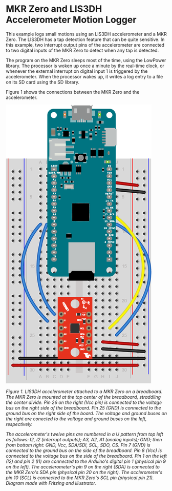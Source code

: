 # MKR Zero and LIS3DH Accelerometer Motion Logger

This example logs small motions using an LIS3DH accelerometer and a MKR Zero. The LIS3DH has a tap detection feature that can be quite sensitive. In this example, two interrupt output pins of the accelerometer are connected to two digital inputs of the MKR Zero to detect when any tap is detected.

The program on the MKR Zero sleeps most of the time, using the LowPower library. The processor is woken up once a minute by the real-time clock, or whenever the external interrupt on digital input 1 is triggered by the accelerometer. When the processor wakes up, it writes a log entry to a file on its SD card using the SD library.

Figure 1 shows the connections between the MKR Zero and the accelerometer.

![Figure 1. LIS3DH accelerometer attached to a MKR Zero](MKR_LIS3DH_bb.png)

_Figure 1. LIS3DH accelerometer attached to a MKR Zero on a breadboard. The MKR Zero is mounted at the top center of the breadboard, straddling the center divide. Pin 26 on the right (Vcc pin) is connected to the voltage bus on the right side of the breadboard. Pin 25 (GND) is connected to the ground bus on the right side of the board. The voltage and ground buses on the right are conected to the voltage and ground buses on the left, respectively._  

_The accelerometer's twelve pins are numbered in a U pattern from top left as follows:  I2, I2 (interrupt outputs); A3, A2, A1 (analog inputs); GND; then from bottom right: GND, Vcc, SDA/SDI, SCL, SDO, CS. Pin 7 (GND) is connected to the ground bus on the side of the breadboard. Pin 8 (Vcc) is connected to the voltage bus on the side of the breadboard. Pin 1 on the left (I2) and pin 2 (I1) are connected to the Arduino's digital pin 1 (physical pin 9 on the left). The accelerometer's pin 9 on the right (SDA) is connected to the MKR Zero's SDA pin (physical pin 20 on the right). The acclerometer's pin 10 (SCL) is connected to the MKR Zero's SCL pin (physical pin 21). Diagram made with Fritzing and Illustrator._